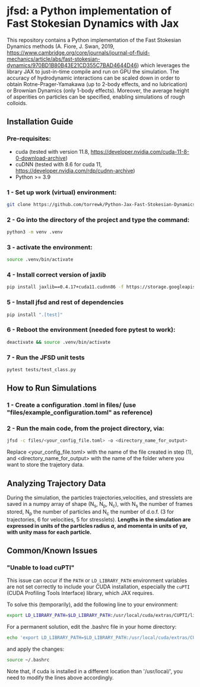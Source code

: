 # jfsd: a Python implementation of Fast Stokesian Dynamics with Jax

This repository contains a Python implementation of the Fast Stokesian Dynamics methods (A. Fiore, J. Swan, 2019, https://www.cambridge.org/core/journals/journal-of-fluid-mechanics/article/abs/fast-stokesian-dynamics/970BD1B80B43E21CD355C7BAD4644D46) which leverages the library JAX to just-in-time compile and run on GPU the simulation. The accuracy of hydrodynamic interactions can be scaled down in order to obtain Rotne-Prager-Yamakawa (up to 2-body effects, and no lubrication) or Brownian Dynamics (only 1-body effects). Moreover, the average height of asperities on particles can be specified, enabling simulations of rough colloids. 

## Installation Guide

### Pre-requisites:
- cuda (tested with version 11.8, https://developer.nvidia.com/cuda-11-8-0-download-archive)
- cuDNN (tested with 8.6 for cuda 11, https://developer.nvidia.com/rdp/cudnn-archive)
- Python >= 3.9

### 1 - Set up work (virtual) environment:

```bash
git clone https://github.com/torrewk/Python-Jax-Fast-Stokesian-Dynamics.git
```

### 2 - Go into the directory of the project and type the command:
```bash
python3 -m venv .venv
```


### 3 - activate the environment:
```bash
source .venv/bin/activate
```

### 4 - Install correct version of jaxlib
```bash
pip install jaxlib==0.4.17+cuda11.cudnn86 -f https://storage.googleapis.com/jax-releases/jax_cuda_releases.html
```

### 5 - Install jfsd and rest of dependencies

```bash
pip install ".[test]"
```

		
### 6 - Reboot the environment (needed fore pytest to work):
```bash
deactivate && source .venv/bin/activate
```


### 7 - Run the JFSD unit tests
```bash
pytest tests/test_class.py
```
		
## How to Run Simulations

### 1 - Create a configuration .toml in files/ (use "files/example_configuration.toml" as reference)	
### 2 - Run the main code, from the project directory, via:
```bash
jfsd -c files/<your_config_file.toml> -o <directory_name_for_output>
```
Replace <your_config_file.toml> with the name of the file created in step (1), and <directory_name_for_output> with the name of the folder where you want to store the trajetory data.


## Analyzing Trajectory Data
During the simulation, the particles trajectories,velocities, and stresslets are saved in a numpy array of shape (N<sub>s</sub>, N<sub>p</sub>, N<sub>c</sub>), with N<sub>s</sub> the number of frames stored, N<sub>p</sub> the number of particles and N<sub>c</sub> the number of d.o.f. (3 for trajectories, 6 for velocities, 5 for stresslets). 
**Lengths in the simulation are expressed in units of the particles radius _a_, and momenta in units of _γa_, with unity mass for each particle.**  

## Common/Known Issues

### "Unable to load cuPTI"

This issue can occur if the `PATH` or `LD_LIBRARY_PATH` environment variables are not set correctly to include your CUDA installation, especially the `cuPTI` (CUDA Profiling Tools Interface) library, which JAX requires.

To solve this (temporarily), add the following line to your environment:

```bash
export LD_LIBRARY_PATH=$LD_LIBRARY_PATH:/usr/local/cuda/extras/CUPTI/lib64
```
For a permanent solution, edit the .bashrc file in your home directory:

```bash
echo 'export LD_LIBRARY_PATH=$LD_LIBRARY_PATH:/usr/local/cuda/extras/CUPTI/lib64' >> ~/.bashrc
```
and apply the changes:

```bash
source ~/.bashrc
```
Note that, if cuda is installed in a different location than '/usr/local/', you need to modify the lines above accordingly.
